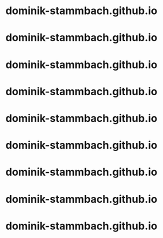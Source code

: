 # dominik-stammbach.github.io
# dominik-stammbach.github.io
# dominik-stammbach.github.io
# dominik-stammbach.github.io
# dominik-stammbach.github.io
# dominik-stammbach.github.io
# dominik-stammbach.github.io
# dominik-stammbach.github.io
# dominik-stammbach.github.io
